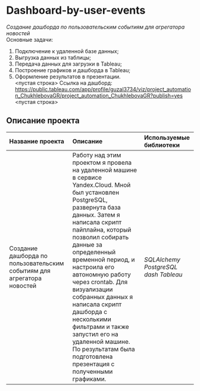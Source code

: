 # Dashboard-by-user-events
*Создание дашборда по пользовательским событиям для агрегатора новостей*   
Основные задачи:   
1. Подключение к удаленной базе данных;
2. Выгрузка данных из таблицы;
3. Передача данных для загрузки в Tableau;
4. Построение графиков и дашборда в Tableau;
5. Оформление результатов в презентации.   
<пустая строка>
Ссылка на дашборд: 
https://public.tableau.com/app/profile/guzal3734/viz/project_automation_ChukhlebovaGR/project_automation_ChukhlebovaGR?publish=yes
<пустая строка>
## Описание проекта
| **Название проекта** | **Описание** | **Используемые библиотеки** |
| :-------------------- | :-------------------- |:--------------------|
|Создание дашборда по пользовательским событиям для агрегатора новостей|Работу над этим проектом я провела на удаленной машине в сервисе Yandex.Cloud. Мной был установлен PostgreSQL, развернута база данных. Затем я написала скрипт пайплайна, который позволил собирать данные за определенный временной период, и настроила его автономную работу через crontab. Для визуализации собранных данных я написала скрипт дашборда с несколькими фильтрами и также запустил его на удаленной машине. По результатам была подготовлена презентация с полученными графиками. | *SQLAlchemy PostgreSQL dash Tableau* |

